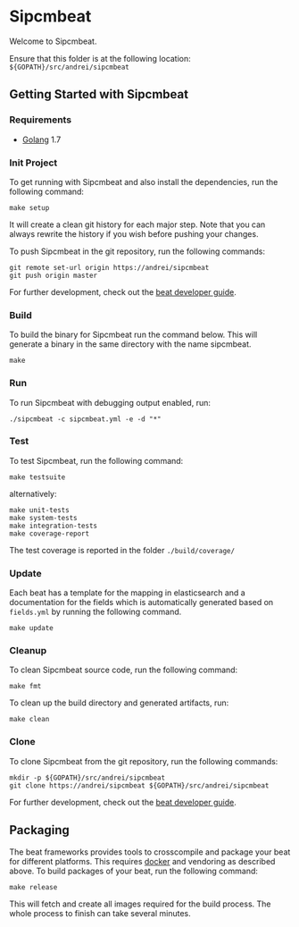 # Sipcmbeat

Welcome to Sipcmbeat.

Ensure that this folder is at the following location:
`${GOPATH}/src/andrei/sipcmbeat`

## Getting Started with Sipcmbeat

### Requirements

* [Golang](https://golang.org/dl/) 1.7

### Init Project
To get running with Sipcmbeat and also install the
dependencies, run the following command:

```
make setup
```

It will create a clean git history for each major step. Note that you can always rewrite the history if you wish before pushing your changes.

To push Sipcmbeat in the git repository, run the following commands:

```
git remote set-url origin https://andrei/sipcmbeat
git push origin master
```

For further development, check out the [beat developer guide](https://www.elastic.co/guide/en/beats/libbeat/current/new-beat.html).

### Build

To build the binary for Sipcmbeat run the command below. This will generate a binary
in the same directory with the name sipcmbeat.

```
make
```


### Run

To run Sipcmbeat with debugging output enabled, run:

```
./sipcmbeat -c sipcmbeat.yml -e -d "*"
```


### Test

To test Sipcmbeat, run the following command:

```
make testsuite
```

alternatively:
```
make unit-tests
make system-tests
make integration-tests
make coverage-report
```

The test coverage is reported in the folder `./build/coverage/`

### Update

Each beat has a template for the mapping in elasticsearch and a documentation for the fields
which is automatically generated based on `fields.yml` by running the following command.

```
make update
```


### Cleanup

To clean  Sipcmbeat source code, run the following command:

```
make fmt
```

To clean up the build directory and generated artifacts, run:

```
make clean
```


### Clone

To clone Sipcmbeat from the git repository, run the following commands:

```
mkdir -p ${GOPATH}/src/andrei/sipcmbeat
git clone https://andrei/sipcmbeat ${GOPATH}/src/andrei/sipcmbeat
```


For further development, check out the [beat developer guide](https://www.elastic.co/guide/en/beats/libbeat/current/new-beat.html).


## Packaging

The beat frameworks provides tools to crosscompile and package your beat for different platforms. This requires [docker](https://www.docker.com/) and vendoring as described above. To build packages of your beat, run the following command:

```
make release
```

This will fetch and create all images required for the build process. The whole process to finish can take several minutes.
